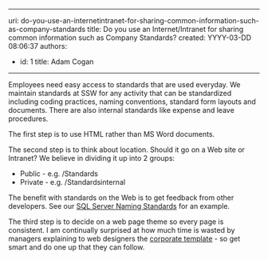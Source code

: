 

---
uri: do-you-use-an-internetintranet-for-sharing-common-information-such-as-company-standards
title: Do you use an Internet/Intranet for sharing common information such as Company Standards?
created: YYYY-03-DD 08:06:37
authors:
  - id: 1
    title: Adam Cogan
---




<span class='intro'> 
  <p>Employees need easy access to standards that are used everyday. We maintain standards at SSW for any activity that can be standardized including coding practices, naming conventions, standard form layouts and documents. There are also internal standards like expense and leave procedures. </p>
 </span>


  <p>The first step is to use HTML rather than MS Word documents. </p>
<p>The second step is to think about location. Should it go on a Web site or Intranet? We believe in dividing it up into 2 groups&#58; </p>
<ul>
    <li>Public - e.g. /Standards</li>
    <li>Private - e.g. /Standardsinternal</li>
</ul>
The benefit with standards on the Web is to get feedback from other developers. See our <a href="http&#58;//www.ssw.com.au/ssw/Standards/DeveloperSQLServer/SQLServerStandard_1_ObjectNaming.aspx">SQL Server Naming Standards</a> for an example.
<p>The third step is to decide on a web page theme so every page is consistent. I am continually surprised at how much time is wasted by managers explaining to web designers the <a href="http&#58;//www.ssw.com.au/ssw/Standards/Templates/SSWWebTemplate.aspx">corporate template</a> - so get smart and do one up that they can follow.</p>



